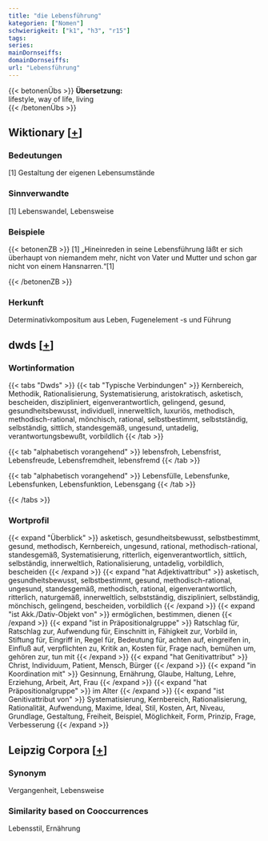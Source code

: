 ```yaml
---
title: "die Lebensführung"
kategorien: ["Nomen"]
schwierigkeit: ["k1", "h3", "r15"]
tags:
series:
mainDornseiffs:
domainDornseiffs:
url: "Lebensführung"
---
```


{{< betonenÜbs >}}
**Übersetzung:**  
lifestyle, way of life, living  
{{< /betonenÜbs >}}

## Wiktionary [[+](https://de.wiktionary.org/wiki/Lebensführung)]

### Bedeutungen
[1] Gestaltung der eigenen Lebensumstände  

### Sinnverwandte
[1] Lebenswandel, Lebensweise  

### Beispiele
{{< betonenZB >}}
[1] „Hineinreden in seine Lebensführung läßt er sich überhaupt von niemandem mehr, nicht von Vater und Mutter und schon gar nicht von einem Hansnarren.“[1]  

{{< /betonenZB >}}
### Herkunft
Determinativkompositum aus Leben, Fugenelement -s und Führung  



## dwds [[+](https://www.dwds.de/wb/Lebensführung)]

### Wortinformation
{{< tabs "Dwds" >}}
{{< tab "Typische Verbindungen" >}}
Kernbereich, Methodik, Rationalisierung, Systematisierung, aristokratisch, asketisch, bescheiden, diszipliniert, eigenverantwortlich, gelingend, gesund, gesundheitsbewusst, individuell, innerweltlich, luxuriös, methodisch, methodisch-rational, mönchisch, rational, selbstbestimmt, selbstständig, selbständig, sittlich, standesgemäß, ungesund, untadelig, verantwortungsbewußt, vorbildlich
{{< /tab >}}

{{< tab "alphabetisch vorangehend" >}}
lebensfroh, Lebensfrist, Lebensfreude, Lebensfremdheit, lebensfremd
{{< /tab >}}

{{< tab "alphabetisch vorangehend" >}}
Lebensfülle, Lebensfunke, Lebensfunken, Lebensfunktion, Lebensgang
{{< /tab >}}

{{< /tabs >}}

### Wortprofil
{{< expand "Überblick" >}} asketisch, gesundheitsbewusst, selbstbestimmt, gesund, methodisch, Kernbereich, ungesund, rational, methodisch-rational, standesgemäß, Systematisierung, ritterlich, eigenverantwortlich, sittlich, selbständig, innerweltlich, Rationalisierung, untadelig, vorbildlich, bescheiden {{< /expand >}}
{{< expand "hat Adjektivattribut" >}} asketisch, gesundheitsbewusst, selbstbestimmt, gesund, methodisch-rational, ungesund, standesgemäß, methodisch, rational, eigenverantwortlich, ritterlich, naturgemäß, innerweltlich, selbstständig, diszipliniert, selbständig, mönchisch, gelingend, bescheiden, vorbildlich {{< /expand >}}
{{< expand "ist Akk./Dativ-Objekt von" >}} ermöglichen, bestimmen, dienen {{< /expand >}}
{{< expand "ist in Präpositionalgruppe" >}} Ratschlag für, Ratschlag zur, Aufwendung für, Einschnitt in, Fähigkeit zur, Vorbild in, Stiftung für, Eingriff in, Regel für, Bedeutung für, achten auf, eingreifen in, Einfluß auf, verpflichten zu, Kritik an, Kosten für, Frage nach, bemühen um, gehören zur, tun mit {{< /expand >}}
{{< expand "hat Genitivattribut" >}} Christ, Individuum, Patient, Mensch, Bürger {{< /expand >}}
{{< expand "in Koordination mit" >}} Gesinnung, Ernährung, Glaube, Haltung, Lehre, Erziehung, Arbeit, Art, Frau {{< /expand >}}
{{< expand "hat Präpositionalgruppe" >}} im Alter {{< /expand >}}
{{< expand "ist Genitivattribut von" >}} Systematisierung, Kernbereich, Rationalisierung, Rationalität, Aufwendung, Maxime, Ideal, Stil, Kosten, Art, Niveau, Grundlage, Gestaltung, Freiheit, Beispiel, Möglichkeit, Form, Prinzip, Frage, Verbesserung {{< /expand >}}

## Leipzig Corpora [[+](https://corpora.uni-leipzig.de/en/res?word=Lebensführung&corpusId=deu_newscrawl-public_2018)]


### Synonym
Vergangenheit, Lebensweise


### Similarity based on Cooccurrences
Lebensstil, Ernährung

